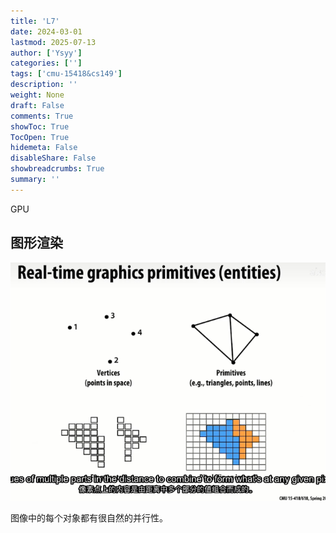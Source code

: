 ```yaml
---
title: 'L7'
date: 2024-03-01
lastmod: 2025-07-13
author: ['Ysyy']
categories: ['']
tags: ['cmu-15418&cs149']
description: ''
weight: None
draft: False
comments: True
showToc: True
TocOpen: True
hidemeta: False
disableShare: False
showbreadcrumbs: True
summary: ''
---
```

GPU

## 图形渲染

![](img/2023-10-18-22-45-21.png)

图像中的每个对象都有很自然的并行性。